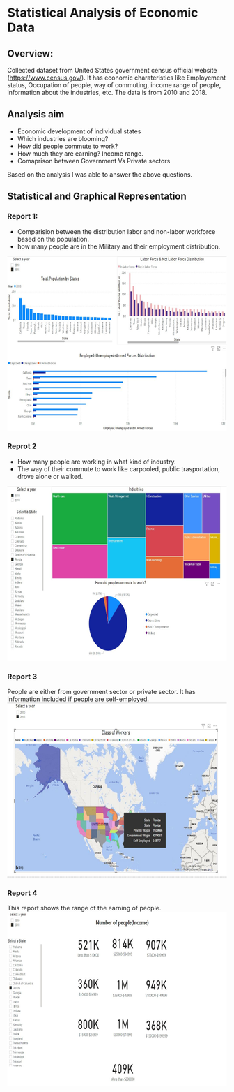 # Statistical Analysis of Economic Data
## Overview: 
Collected dataset from United States government census official website (https://www.census.gov/). It has economic charateristics like Employement status, Occupation of people, way of commuting, income range of people, information about the industries, etc. The data is from 2010 and 2018. 

## Analysis aim
- Economic development of individual states
- Which industries are blooming?
- How did people commute to work?
- How much they are earning? Income range.
- Comaprison between Government Vs Private sectors

Based on the analysis I was able to answer the above questions. 

## Statistical and Graphical Representation
### Report 1:
- Comparision between the distribution labor and non-labor workforce based on the population.
- how many people are in the Military and their employment distribution.
<img src="images/Ninad1.JPG" width="900" height="400">

### Reprot 2
- How many people are working in what kind of industry.
- The way of their commute to work like carpooled, public trasportation, drove alone or walked.
<img src="images/Ninad2.JPG" width="900" height="400">

### Report 3
People are either from government sector or private sector. It has information included if people are self-employed.
<img src="images/Ninad3.JPG" width="900" height="400">

### Report 4
This report shows the range of the earning of people. 
<img src="images/Ninad4.JPG" width="900" height="400">

